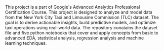 This project is a part of Google's Advanced Analytics Professional Certification Course. This project is designed to analyze and model data from the New York City Taxi and Limousine Commission (TLC) dataset. The goal is to derive actionable insights, build predictive models, and optimize taxi operations using real-world data. 
The repository conatains the dataset file and five python notebooks that cover and apply concepts from basic to advanced EDA, statistical analysis, regression analysis and machine learning techniques. 

